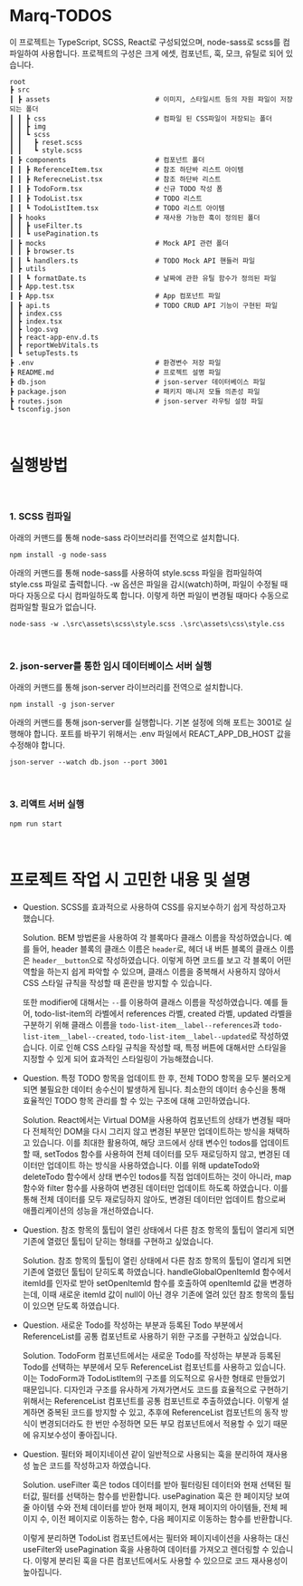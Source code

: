 # Marq-TODOS

이 프로젝트는 TypeScript, SCSS, React로 구성되었으며, node-sass로 scss를 컴파일하여 사용합니다.
프로젝트의 구성은 크게 에셋, 컴포넌트, 훅, 모크, 유틸로 되어 있습니다.

    root
    ┣ src
    ┃ ┣ assets                          # 이미지, 스타일시트 등의 자원 파일이 저장되는 폴더
    ┃ ┃ ┣ css                           # 컴파일 된 CSS파일이 저장되는 폴더
    ┃ ┃ ┣ img
    ┃ ┃ ┗ scss
    ┃ ┃   ┣ reset.scss
    ┃ ┃   ┗ style.scss
    ┃ ┣ components                      # 컴포넌트 폴더
    ┃ ┃ ┣ ReferenceItem.tsx             # 참조 하단바 리스트 아이템
    ┃ ┃ ┣ ReferecneList.tsx             # 참조 하단바 리스트
    ┃ ┃ ┣ TodoForm.tsx                  # 신규 TODO 작성 폼
    ┃ ┃ ┣ TodoList.tsx                  # TODO 리스트
    ┃ ┃ ┗ TodoListItem.tsx              # TODO 리스트 아이템
    ┃ ┣ hooks                           # 재사용 가능한 훅이 정의된 폴더
    ┃ ┃ ┣ useFilter.ts
    ┃ ┃ ┗ usePagination.ts
    ┃ ┣ mocks                           # Mock API 관련 폴더
    ┃ ┃ ┣ browser.ts
    ┃ ┃ ┗ handlers.ts                   # TODO Mock API 핸들러 파일
    ┃ ┣ utils
    ┃ ┃ ┗ formatDate.ts                 # 날짜에 관한 유틸 함수가 정의된 파일
    ┃ ┣ App.test.tsx
    ┃ ┣ App.tsx                         # App 컴포넌트 파일
    ┃ ┣ api.ts                          # TODO CRUD API 기능이 구현된 파일
    ┃ ┣ index.css
    ┃ ┣ index.tsx
    ┃ ┣ logo.svg
    ┃ ┣ react-app-env.d.ts
    ┃ ┣ reportWebVitals.ts
    ┃ ┗ setupTests.ts
    ┣ .env                              # 환경변수 저장 파일
    ┣ README.md                         # 프로젝트 설명 파일
    ┣ db.json                           # json-server 데이터베이스 파일
    ┣ package.json                      # 패키지 매니저 모듈 의존성 파일
    ┣ routes.json                       # json-server 라우팅 설정 파일
    ┗ tsconfig.json

<br>

# 실행방법

<br>

### 1. SCSS 컴파일

아래의 커맨드를 통해 node-sass 라이브러리를 전역으로 설치합니다.

```
npm install -g node-sass
```

아래의 커맨드를 통해 node-sass를 사용하여 style.scss 파일을 컴파일하여 style.css 파일로 출력합니다. -w 옵션은 파일을 감시(watch)하며, 파일이 수정될 때마다 자동으로 다시 컴파일하도록 합니다. 이렇게 하면 파일이 변경될 때마다 수동으로 컴파일할 필요가 없습니다.

```
node-sass -w .\src\assets\scss\style.scss .\src\assets\css\style.css
```

<br>

### 2. json-server를 통한 임시 데이터베이스 서버 실행

아래의 커맨드를 통해 json-server 라이브러리를 전역으로 설치합니다.

```
npm install -g json-server
```

아래의 커맨드를 통해 json-server를 실행합니다. 기본 설정에 의해 포트는 3001로 실행해야 합니다. 포트를 바꾸기 위해서는 .env 파일에서 REACT_APP_DB_HOST 값을 수정해야 합니다.

```
json-server --watch db.json --port 3001
```

<br>

### 3. 리액트 서버 실행

```
npm run start
```

<br>

# 프로젝트 작업 시 고민한 내용 및 설명

-   Question. SCSS를 효과적으로 사용하여 CSS를 유지보수하기 쉽게 작성하고자 했습니다.

    Solution. BEM 방법론을 사용하여 각 블록마다 클래스 이름을 작성하였습니다. 예를 들어, header 블록의 클래스 이름은 `header`로, 헤더 내 버튼 블록의 클래스 이름은 `header__button`으로 작성하였습니다. 이렇게 하면 코드를 보고 각 블록이 어떤 역할을 하는지 쉽게 파악할 수 있으며, 클래스 이름을 중복해서 사용하지 않아서 CSS 스타일 규칙을 작성할 때 혼란을 방지할 수 있습니다.

    또한 modifier에 대해서는 `--`를 이용하여 클래스 이름을 작성하였습니다. 예를 들어, todo-list-item의 라벨에서 references 라벨, created 라벨, updated 라벨을 구분하기 위해 클래스 이름을 `todo-list-item__label--references`과 `todo-list-item__label--created`, `todo-list-item__label--updated`로 작성하였습니다. 이로 인해 CSS 스타일 규칙을 작성할 때, 특정 버튼에 대해서만 스타일을 지정할 수 있게 되어 효과적인 스타일링이 가능해졌습니다.

-   Question. 특정 TODO 항목을 업데이트 한 후, 전체 TODO 항목을 모두 불러오게 되면 불필요한 데이터 송수신이 발생하게 됩니다. 최소한의 데이터 송수신을 통해 효율적인 TODO 항목 관리를 할 수 있는 구조에 대해 고민하였습니다.

    Solution. React에서는 Virtual DOM을 사용하여 컴포넌트의 상태가 변경될 때마다 전체적인 DOM을 다시 그리지 않고 변경된 부분만 업데이트하는 방식을 채택하고 있습니다. 이를 최대한 활용하여, 해당 코드에서 상태 변수인 todos를 업데이트 할 때, setTodos 함수를 사용하여 전체 데이터를 모두 재로딩하지 않고, 변경된 데이터만 업데이트 하는 방식을 사용하였습니다. 이를 위해 updateTodo와 deleteTodo 함수에서 상태 변수인 todos를 직접 업데이트하는 것이 아니라, map 함수와 filter 함수를 사용하여 변경된 데이터만 업데이트 하도록 하였습니다. 이를 통해 전체 데이터를 모두 재로딩하지 않아도, 변경된 데이터만 업데이트 함으로써 애플리케이션의 성능을 개선하였습니다.

-   Question. 참조 항목의 툴팁이 열린 상태에서 다른 참조 항목의 툴팁이 열리게 되면 기존에 열렸던 툴팁이 닫히는 형태를 구현하고 싶었습니다.

    Solution. 참조 항목의 툴팁이 열린 상태에서 다른 참조 항목의 툴팁이 열리게 되면 기존에 열렸던 툴팁이 닫히도록 하였습니다. handleGlobalOpenItemId 함수에서 itemId를 인자로 받아 setOpenItemId 함수를 호출하여 openItemId 값을 변경하는데, 이때 새로운 itemId 값이 null이 아닌 경우 기존에 열려 있던 참조 항목의 툴팁이 있으면 닫도록 하였습니다.

-   Question. 새로운 Todo를 작성하는 부분과 등록된 Todo 부분에서 ReferenceList를 공통 컴포넌트로 사용하기 위한 구조를 구현하고 싶었습니다.

    Solution. TodoForm 컴포넌트에서는 새로운 Todo를 작성하는 부분과 등록된 Todo를 선택하는 부분에서 모두 ReferenceList 컴포넌트를 사용하고 있습니다. 이는 TodoForm과 TodoListItem의 구조를 의도적으로 유사한 형태로 만들었기 때문입니다. 디자인과 구조를 유사하게 가져가면서도 코드를 효율적으로 구현하기 위해서는 ReferenceList 컴포넌트를 공통 컴포넌트로 추출하였습니다. 이렇게 설계하면 중복된 코드를 방지할 수 있고, 추후에 ReferenceList 컴포넌트의 동작 방식이 변경되더라도 한 번만 수정하면 모든 부모 컴포넌트에서 적용할 수 있기 때문에 유지보수성이 좋아집니다.

-   Question. 필터와 페이지네이션 같이 일반적으로 사용되는 훅을 분리하여 재사용성 높은 코드를 작성하고자 하였습니다.

    Solution. useFilter 훅은 todos 데이터를 받아 필터링된 데이터와 현재 선택된 필터값, 필터를 선택하는 함수를 반환합니다. usePagination 훅은 한 페이지당 보여줄 아이템 수와 전체 데이터를 받아 현재 페이지, 현재 페이지의 아이템들, 전체 페이지 수, 이전 페이지로 이동하는 함수, 다음 페이지로 이동하는 함수를 반환합니다.

    이렇게 분리하면 TodoList 컴포넌트에서는 필터와 페이지네이션을 사용하는 대신 useFilter와 usePagination 훅을 사용하여 데이터를 가져오고 렌더링할 수 있습니다. 이렇게 분리된 훅을 다른 컴포넌트에서도 사용할 수 있으므로 코드 재사용성이 높아집니다.
